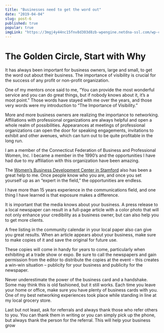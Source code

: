 ```yaml
---
title: "Businesses need to get the word out"
date: "2019-04-04"
slug: post-6
published: true
popular: true
imgLink: "https://3mgj4y44nc15fnv8d303d8zb-wpengine.netdna-ssl.com/wp-content/uploads/2019/01/The-Surprising-Ways-the-Crypto-News-World-Changed-in-2018-696x449.jpg"
---
```

<!-- markdownlint-disable MD033 -->

# The Golden Circle, Start with Why
It has always been important for business owners, large and small, to get the word out about their business. The importance of visibility is crucial for the success of any profit or non-profit organization.

One of my mentors once said to me, “You can provide the most wonderful service and you can do great things, but if nobody knows about it, it’s a moot point.” Those words have stayed with me over the years, and those very words were my introduction to “The Importance of Visibility.”

More and more business owners are realizing the importance to networking. Affiliations with professional organizations are always helpful and open a whole realm of possibilities. Appearances at meetings of professional organizations can open the door for speaking engagements, invitations to exhibit and other avenues, which can turn out to be quite profitable in the long run.

I am a member of the Connecticut Federation of Business and Professional Women, Inc. I became a member in the 1990’s and the opportunities I have had due to my affiliation with this organization have been amazing.

The [Women’s Business Development Center in Stamford](https://ctwbdc.org/) also has been a great help to me. Once people know who you are, and once you set yourself up as an “expert in the field,” the opportunities are endless.

I have more than 15 years experience in the communications field, and one thing I have learned is that exposure makes a difference.

It is important that the media knows about your business. A press release to a local newspaper can result in a full-page article with a color photo that will not only enhance your credibility as a business owner, but can also help you to get more clients.

A free listing in the community calendar in your local paper also can give you great results. When an article appears about your business, make sure to make copies of it and save the original for future use.

These copies will come in handy for years to come, particularly when exhibiting at a trade show or expo. Be sure to call the newspapers and gain permission from the editor to distribute the copies at the event – this creates a win-win situation – publicity for your business and publicity for the newspaper.

Never underestimate the power of the business card and a handshake. Some may think this is old fashioned, but it still works. Each time you leave your home or office, make sure you have plenty of business cards with you. One of my best networking experiences took place while standing in line at my local grocery store.

Last but not least, ask for referrals and always thank those who refer others to you. You can thank them in writing or you can simply pick up the phone, but always thank the person for the referral. This will help your business grow